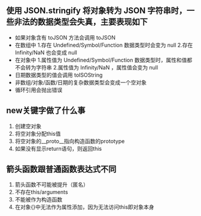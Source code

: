 ## 使用 JSON.stringify 将对象转为 JSON 字符串时，一些非法的数据类型会失真，主要表现如下
- 如果对象含有 toJSON 方法会调用 toJSON
- 在数组中
   1.存在 Undefined/Symbol/Function 数据类型时会变为 null
   2.存在 Infinity/NaN 也会变成 null
- 在对象中
   1.属性值为 Undefined/Symbol/Function 数据类型时，属性和值都不会转为字符串
   2.属性值为 Infinity/NaN ，属性值会变为 null
- 日期数据类型的值会调用 toISOString
- 非数组/对象/函数/日期的复杂数据类型会变成一个空对象
- 循环引用会抛出错误

## new关键字做了什么事
  1. 创建空对象
  2. 将空对象分配this值
  3. 将空对象的__proto__指向构造函数的prototype
  4. 如果没有显示return语句，则返回this

## 箭头函数跟普通函数表达式不同
  1. 箭头函数不可能被提升（匿名）
  2. 不存在this/arguments
  3. 不能被作为构造函数
  4. 在对象{}中无法作为属性添加，因为无法访问this即对象本身